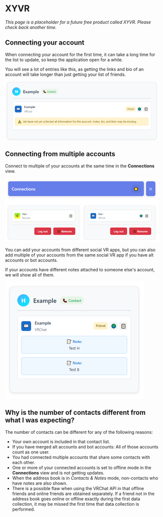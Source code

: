 # XYVR

*This page is a placeholder for a future free product called XYVR. Please check back another time.*

## Connecting your account

When connecting your account for the first time, it can take a long time for the list to update,
so keep the application open for a while.

You will see a lot of entries like this, as getting the links and bio of an account will take longer
than just getting your list of friends.

![ui-webview_vIxsUGfGbg.png](img/ui-webview_vIxsUGfGbg.png)

## Connecting from multiple accounts

Connect to multiple of your accounts at the same time in the **Connections** view.

![ui-webview_WNIsM0gXhO.png](img/ui-webview_WNIsM0gXhO.png)

You can add your accounts from different social VR apps, but you can also add multiple of your accounts from the same
social VR app if you have alt accounts or bot accounts.

If your accounts have different notes attached to someone else's account, we will show all of them.

![ui-webview_rbJ79Dtlnl.png](img/ui-webview_rbJ79Dtlnl.png)

## Why is the number of contacts different from what I was expecting?

The number of contacts can be different for any of the following reasons:

- Your own account is included in that contact list.
- If you have merged alt accounts and bot accounts: All of those accounts count as one user.
- You had connected multiple accounts that share some contacts with each other.
- One or more of your connected accounts is set to offline mode in the **Connections** view and is not getting updates.
- When the address book is in *Contacts & Notes* mode, non-contacts who have notes are also shown.
- There is a possible flaw when using the VRChat API in that offline friends and online friends are obtained separately.
  If a friend not in the address book goes online or offline exactly during the first data collection, it may be missed the first time
  that data collection is performed.
